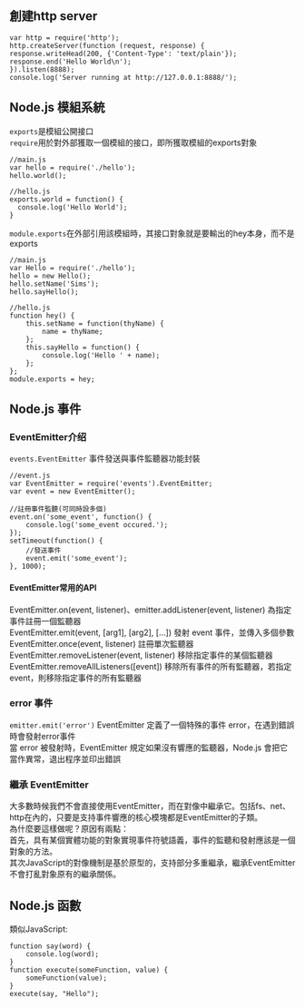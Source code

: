 ## 創建http server
```
var http = require('http');
http.createServer(function (request, response) {
response.writeHead(200, {'Content-Type': 'text/plain'});
response.end('Hello World\n');
}).listen(8888);
console.log('Server running at http://127.0.0.1:8888/');
```
## Node.js 模組系統
`exports`是模組公開接口<br/>
`require`用於對外部獲取一個模組的接口，即所獲取模組的exports對象
```
//main.js
var hello = require('./hello');
hello.world();
```
```
//hello.js
exports.world = function() {
  console.log('Hello World');
}
```
`module.exports`在外部引用該模組時，其接口對象就是要輸出的hey本身，而不是exports
```
//main.js
var Hello = require('./hello');
hello = new Hello();
hello.setName('Sims');
hello.sayHello();
```
```
//hello.js
function hey() {
	this.setName = function(thyName) {
		name = thyName;
	};
	this.sayHello = function() {
		console.log('Hello ' + name);
	};
};
module.exports = hey;
```
## Node.js 事件
### EventEmitter介绍
`events.EventEmitter` 事件發送與事件監聽器功能封裝
```
//event.js
var EventEmitter = require('events').EventEmitter;
var event = new EventEmitter();

//註冊事件監聽(可同時設多個)
event.on('some_event', function() {
    console.log('some_event occured.');
});
setTimeout(function() {
    //發送事件
    event.emit('some_event');
}, 1000);
```
#### EventEmitter常用的API
EventEmitter.on(event, listener)、emitter.addListener(event, listener) 為指定事件註冊一個監聽器<br>
EventEmitter.emit(event, [arg1], [arg2], [...]) 發射 event 事件，並傳入多個參數<br>
EventEmitter.once(event, listener) 註冊單次監聽器<br>
EventEmitter.removeListener(event, listener) 移除指定事件的某個監聽器<br>
EventEmitter.removeAllListeners([event]) 移除所有事件的所有監聽器，若指定event，則移除指定事件的所有監聽器<br>
### error 事件
`emitter.emit('error')`
EventEmitter 定義了一個特殊的事件 error，在遇到錯誤時會發射error事件<br>
當 error 被發射時，EventEmitter 規定如果沒有響應的監聽器，Node.js 會把它當作異常，退出程序並印出錯誤<br>
### 繼承 EventEmitter
大多數時候我們不會直接使用EventEmitter，而在對像中繼承它。包括fs、net、http在內的，只要是支持事件響應的核心模塊都是EventEmitter的子類。<br>
為什麼要這樣做呢？原因有兩點：<br>
首先，具有某個實體功能的對象實現事件符號語義，事件的監聽和發射應該是一個對象的方法。<br>
其次JavaScript的對像機制是基於原型的，支持部分多重繼承，繼承EventEmitter不會打亂對象原有的繼承關係。<br>
## Node.js 函數
類似JavaScript:
```
function say(word) {
	console.log(word);
}
function execute(someFunction, value) {
	someFunction(value);
}
execute(say, "Hello");
```
